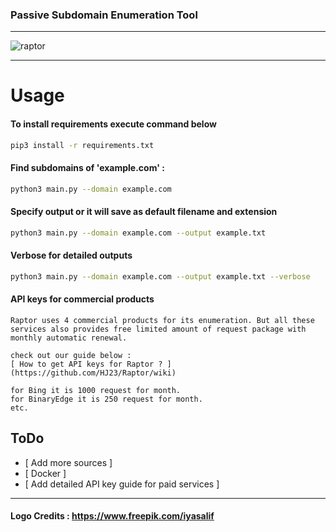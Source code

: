### Passive Subdomain Enumeration Tool
---
![raptor](https://user-images.githubusercontent.com/39130214/110909816-fc04c180-8329-11eb-9344-d06f25458f61.png)

---


# Usage
#### To install requirements execute command below


```sh
pip3 install -r requirements.txt  
```

#### Find subdomains of 'example.com' : 
```sh
python3 main.py --domain example.com  
```

#### Specify output or it will save as default filename and extension

```sh
python3 main.py --domain example.com --output example.txt  
```



#### Verbose for detailed outputs

```sh
python3 main.py --domain example.com --output example.txt --verbose
```

#### API keys for commercial products
```
Raptor uses 4 commercial products for its enumeration. But all these services also provides free limited amount of request package with monthly automatic renewal.

check out our guide below :
[ How to get API keys for Raptor ? ](https://github.com/HJ23/Raptor/wiki)

for Bing it is 1000 request for month.
for BinaryEdge it is 250 request for month. 
etc.
```

## ToDo
- [ Add more sources ]
- [ Docker ]
- [ Add detailed API key guide for paid services ]


----
#### Logo Credits : https://www.freepik.com/iyasalif
